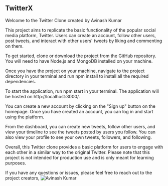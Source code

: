 ## TwitterX


Welcome to the Twitter Clone created by Avinash Kumar




This project aims to replicate the basic functionality of the popular social media platform, Twitter. Users can create an account, follow other users, post tweets, and interact with other users' tweets by liking and commenting on them.


To get started, clone or download the project from the GitHub repository. You will need to have Node.js and MongoDB installed on your machine.

Once you have the project on your machine, navigate to the project directory in your terminal and run npm install to install all the required dependencies.

To start the application, run npm start in your terminal. The application will be hosted on http://localhost:3000/.

You can create a new account by clicking on the "Sign up" button on the homepage. Once you have created an account, you can log in and start using the platform.

From the dashboard, you can create new tweets, follow other users, and view your timeline to see the tweets posted by users you follow. You can also view your profile to see your own tweets, followers, and following.

Overall, this Twitter clone provides a basic platform for users to engage with each other in a similar way to the original Twitter. Please note that this project is not intended for production use and is only meant for learning purposes.

If you have any questions or issues, please feel free to reach out to the project creators, 
![Avinash Kumar](https://github.com/Avinash1674)